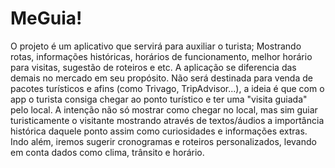 # MeGuia!

O projeto é um aplicativo que servirá para auxiliar o turista; Mostrando rotas, informações históricas, horários de funcionamento, melhor horário para visitas, sugestão de roteiros e etc.
A aplicação se diferencia das demais no mercado em seu propósito. Não será destinada para venda de pacotes turísticos e afins (como Trivago, TripAdvisor...), a ideia é que com o app o turista consiga chegar ao ponto turístico e ter uma "visita guiada" pelo local. A intenção não só mostrar como chegar no local, mas sim guiar turisticamente o visitante mostrando através de textos/áudios a importância histórica daquele ponto assim como curiosidades e informações extras. Indo além, iremos sugerir cronogramas e roteiros personalizados, levando em conta dados como clima, trânsito e horário.
